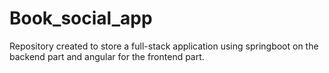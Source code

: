 # Book_social_app
Repository created to store a full-stack application using springboot on the backend part and angular for the frontend part.
